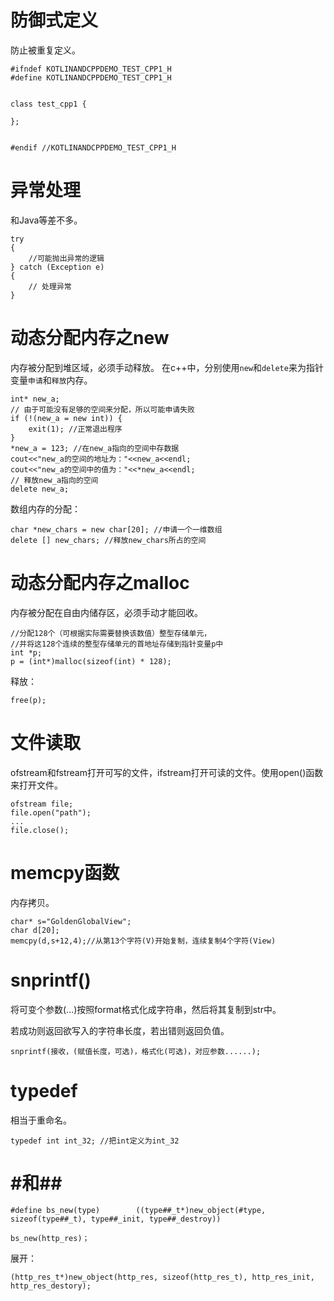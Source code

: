 # 防御式定义
防止被重复定义。

```
#ifndef KOTLINANDCPPDEMO_TEST_CPP1_H
#define KOTLINANDCPPDEMO_TEST_CPP1_H


class test_cpp1 {

};


#endif //KOTLINANDCPPDEMO_TEST_CPP1_H
```




# 异常处理
和Java等差不多。

```
try
{
    //可能抛出异常的逻辑
} catch (Exception e) 
{
    // 处理异常
}
```

# 动态分配内存之new
内存被分配到堆区域，必须手动释放。
在c++中，分别使用`new`和`delete`来为指针变量`申请`和`释放`内存。

```
int* new_a;
// 由于可能没有足够的空间来分配，所以可能申请失败
if (!(new_a = new int)) {
    exit(1); //正常退出程序
}
*new_a = 123; //在new_a指向的空间中存数据
cout<<"new_a的空间的地址为："<<new_a<<endl;
cout<<"new_a的空间中的值为："<<*new_a<<endl;
// 释放new_a指向的空间
delete new_a;
```
数组内存的分配：

```
char *new_chars = new char[20]; //申请一个一维数组
delete [] new_chars; //释放new_chars所占的空间
```

# 动态分配内存之malloc
内存被分配在自由内储存区，必须手动才能回收。

```
//分配128个（可根据实际需要替换该数值）整型存储单元，
//并将这128个连续的整型存储单元的首地址存储到指针变量p中
int *p;
p = (int*)malloc(sizeof(int) * 128);
```
释放：

```
free(p);
```


# 文件读取
ofstream和fstream打开可写的文件，ifstream打开可读的文件。使用open()函数来打开文件。

```
ofstream file;
file.open("path");
...
file.close();
```


# memcpy函数
内存拷贝。

```
char* s="GoldenGlobalView";
char d[20];
memcpy(d,s+12,4);//从第13个字符(V)开始复制，连续复制4个字符(View)
```


# snprintf()
将可变个参数(...)按照format格式化成字符串，然后将其复制到str中。  

若成功则返回欲写入的字符串长度，若出错则返回负值。

```
snprintf(接收，(赋值长度，可选)，格式化(可选)，对应参数......);
```

# typedef
相当于重命名。

```
typedef int int_32; //把int定义为int_32
```

# #和##

```
#define bs_new(type)        ((type##_t*)new_object(#type, sizeof(type##_t), type##_init, type##_destroy))

bs_new(http_res)；
```
展开：

```
(http_res_t*)new_object(http_res, sizeof(http_res_t), http_res_init, http_res_destory);
```

